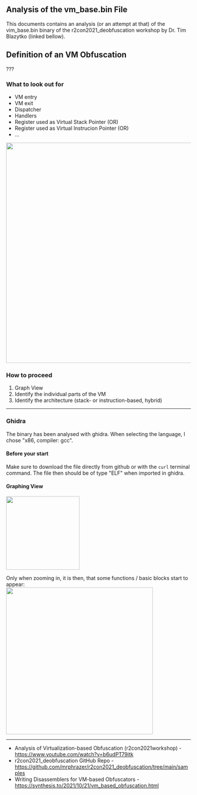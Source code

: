 ## Analysis of the vm_base.bin File

This documents contains an analysis (or an attempt at that) of the vim_base.bin binary of the r2con2021_deobfuscation workshop by Dr. Tim Blazytko (linked bellow).

## Definition of an VM Obfuscation
???

### What to look out for
- VM entry
- VM exit
- Dispatcher
- Handlers
- Register used as Virtual Stack Pointer (OR)
- Register used as Virtual Instrucion Pointer (OR)
- ...
<img src="https://github.com/OpaxIV/hslu_secproj/assets/93701325/55528869-41ab-4306-8412-19926d8b745e" width="600">


### How to proceed
1. Graph View
2. Identify the individual parts of the VM
3. Identify the architecture (stack- or instruction-based, hybrid)

---
### Ghidra
The binary has been analysed with ghidra. When selecting the language, I chose "x86, compiler: gcc".
#### Before your start
Make sure to download the file directly from github or with the `curl` terminal command.
The file then should be of type "ELF" when imported in ghidra.

#### 

#### Graphing View
<img src="" width="200">

Only when zooming in, it is then, that some functions / basic blocks start to appear:<br/>
<img src="" width="400">





---
- Analysis of Virtualization-based Obfuscation (r2con2021workshop) - https://www.youtube.com/watch?v=b6udPT79itk
- r2con2021_deobfuscation GitHub Repo - https://github.com/mrphrazer/r2con2021_deobfuscation/tree/main/samples
- Writing Disassemblers for VM-based Obfuscators - https://synthesis.to/2021/10/21/vm_based_obfuscation.html
